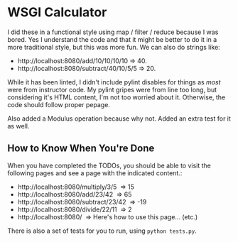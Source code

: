 # WSGI Calculator

I did these in a functional style using map / filter / reduce because I was bored.
  Yes I understand the code and that it might be better to do it in a more traditional
  style, but this was more fun.  We can also do strings like:

  * http://localhost:8080/add/10/10/10/10 => 40.
  * http://localhost:8080/subtract/40/10/5/5 => 20.

While it has been linted, I didn't include pylint disables for things as _most_ were
from instructor code.  My pylint gripes were from line too long, but considering it's
HTML content, I'm not too worried about it.  Otherwise, the code should follow
proper pepage.

Also added a Modulus operation because why not.  Added an extra test for it as well.


## How to Know When You're Done

When you have completed the TODOs, you should be able to visit the following pages and see a page with the indicated content.:
  * http://localhost:8080/multiply/3/5  => 15
  * http://localhost:8080/add/23/42  => 65
  * http://localhost:8080/subtract/23/42  => -19
  * http://localhost:8080/divide/22/11  => 2
  * http://localhost:8080/  => Here's how to use this page... (etc.)

There is also a set of tests for you to run, using `python tests.py`.
